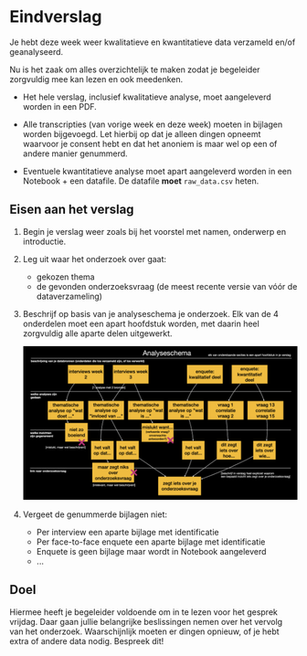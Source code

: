 # Eindverslag

Je hebt deze week weer kwalitatieve en kwantitatieve data verzameld en/of geanalyseerd.

Nu is het zaak om alles overzichtelijk te maken zodat je begeleider zorgvuldig mee kan lezen en ook meedenken.

- Het hele verslag, inclusief kwalitatieve analyse, moet aangeleverd worden in een PDF.

- Alle transcripties (van vorige week en deze week) moeten in bijlagen worden bijgevoegd. Let hierbij op dat je alleen dingen opneemt waarvoor je consent hebt en dat het anoniem is maar wel op een of andere manier genummerd.

- Eventuele kwantitatieve analyse moet apart aangeleverd worden in een Notebook + een datafile. De datafile **moet** `raw_data.csv` heten.

## Eisen aan het verslag

1. Begin je verslag weer zoals bij het voorstel met namen, onderwerp en introductie.

2. Leg uit waar het onderzoek over gaat:

    - gekozen thema
    - de gevonden onderzoeksvraag (de meest recente versie van vóór de dataverzameling)

3. Beschrijf op basis van je analyseschema je onderzoek. Elk van de 4 onderdelen moet een apart hoofdstuk worden, met daarin heel zorgvuldig alle aparte delen uitgewerkt.

    ![](schema.png)

4. Vergeet de genummerde bijlagen niet:

    - Per interview een aparte bijlage met identificatie
    - Per face-to-face enquete een aparte bijlage met identificatie
    - Enquete is geen bijlage maar wordt in Notebook aangeleverd
    - ...

## Doel

Hiermee heeft je begeleider voldoende om in te lezen voor het gesprek vrijdag.
Daar gaan jullie belangrijke beslissingen nemen over het vervolg van het onderzoek. Waarschijnlijk moeten er dingen opnieuw, of je hebt extra of andere data nodig. Bespreek dit!
